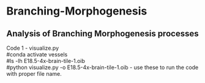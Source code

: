 # Branching-Morphogenesis
## Analysis of Branching Morphogenesis processes  
Code 1 - visualize.py  
#conda activate vessels  
#ls -lh E18.5-4x-brain-tile-1.oib  
#python visualize.py -o E18.5-4x-brain-tile-1.oib - use these to run the code with proper file name.  

